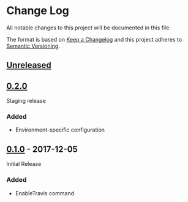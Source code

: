 # Change Log

All notable changes to this project will be documented in this file.

The format is based on [Keep a Changelog](http://keepachangelog.com/)
and this project adheres to [Semantic Versioning](http://semver.org/).

## [Unreleased][]

[Unreleased]: https://github.com/atomist/ci-automation/compare/0.2.0...HEAD

## [0.2.0][]

[0.2.0]: https://github.com/atomist/ci-automation/compare/0.1.0...0.2.0

Staging release

### Added

-   Environment-specific configuration

## [0.1.0][] - 2017-12-05

Initial Release

[0.1.0]: https://github.com/atomist/ci-automation/tree/0.1.0

### Added

-   EnableTravis command
